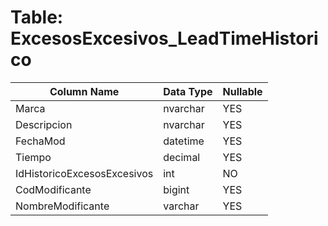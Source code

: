 # Table: ExcesosExcesivos_LeadTimeHistorico

| Column Name | Data Type | Nullable |
|-------------|-----------|----------|
| Marca | nvarchar | YES |
| Descripcion | nvarchar | YES |
| FechaMod | datetime | YES |
| Tiempo | decimal | YES |
| IdHistoricoExcesosExcesivos | int | NO |
| CodModificante | bigint | YES |
| NombreModificante | varchar | YES |
